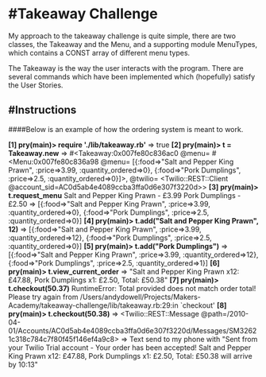 #Takeaway Challenge
==================

My approach to the takeaway challenge is quite simple, there are two classes, the Takeaway and the Menu, and a supporting module  MenuTypes, which contains a CONST array of different menu types.

The Takeaway is the way the user interacts with the program.  There are several commands which have been implemented which (hopefully) satisfy the User Stories.


#Instructions
-------

####Below is an example of how the ordering system is meant to work.

**[1] pry(main)> require './lib/takeaway.rb'**
=> true
**[2] pry(main)> t = Takeaway.new**
=> #<Takeaway:0x007fe80c836ac0
 @menu=
  #<Menu:0x007fe80c836a98
   @menu=
    [{:food=>"Salt and Pepper King Prawn", :price=>3.99, :quantity_ordered=>0},
     {:food=>"Pork Dumplings", :price=>2.5, :quantity_ordered=>0}]>,
 @twilio=
  <Twilio::REST::Client @account_sid=AC0d5ab4e4089ccba3ffa0d6e307f3220d>>
**[3] pry(main)> t.request_menu**
Salt and Pepper King Prawn - £3.99
Pork Dumplings - £2.50
=> [{:food=>"Salt and Pepper King Prawn", :price=>3.99, :quantity_ordered=>0},
 {:food=>"Pork Dumplings", :price=>2.5, :quantity_ordered=>0}]
**[4] pry(main)> t.add("Salt and Pepper King Prawn", 12)**
=> [{:food=>"Salt and Pepper King Prawn", :price=>3.99, :quantity_ordered=>12},
 {:food=>"Pork Dumplings", :price=>2.5, :quantity_ordered=>0}]
**[5] pry(main)> t.add("Pork Dumplings")**
=> [{:food=>"Salt and Pepper King Prawn", :price=>3.99, :quantity_ordered=>12},
 {:food=>"Pork Dumplings", :price=>2.5, :quantity_ordered=>1}]
**[6] pry(main)> t.view_current_order**
=> "Salt and Pepper King Prawn x12: £47.88, Pork Dumplings x1: £2.50, Total: £50.38"
**[7] pry(main)> t.checkout(50.37)**
RuntimeError: Total provided does not match order total!  Please try again
from /Users/andydowell/Projects/Makers-Academy/takeaway-challenge/lib/takeaway.rb:29:in `checkout'
**[8] pry(main)> t.checkout(50.38)**
=> <Twilio::REST::Message @path=/2010-04-01/Accounts/AC0d5ab4e4089ccba3ffa0d6e307f3220d/Messages/SM32621c318c784c7f80f45f146ef4a9c8>
=> Text send to my phone with "Sent from your Twilio Trial account - Your order has been accepted!  Salt and Pepper King Prawn x12: £47.88, Pork Dumplings x1: £2.50, Total: £50.38 will arrive by 10:13"